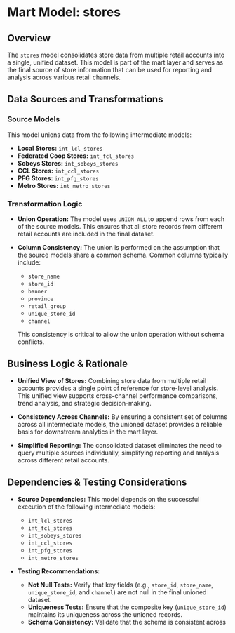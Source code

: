 # Mart Model: stores

## Overview
The `stores` model consolidates store data from multiple retail accounts into a single, unified dataset. This model is part of the mart layer and serves as the final source of store information that can be used for reporting and analysis across various retail channels.

## Data Sources and Transformations
### Source Models
This model unions data from the following intermediate models:
- **Local Stores:** `int_lcl_stores`
- **Federated Coop Stores:** `int_fcl_stores`
- **Sobeys Stores:** `int_sobeys_stores`
- **CCL Stores:** `int_ccl_stores`
- **PFG Stores:** `int_pfg_stores`
- **Metro Stores:** `int_metro_stores`

### Transformation Logic
- **Union Operation:**
  The model uses `UNION ALL` to append rows from each of the source models. This ensures that all store records from different retail accounts are included in the final dataset.

- **Column Consistency:**
  The union is performed on the assumption that the source models share a common schema. Common columns typically include:
  - `store_name`
  - `store_id`
  - `banner`
  - `province`
  - `retail_group`
  - `unique_store_id`
  - `channel`

  This consistency is critical to allow the union operation without schema conflicts.

## Business Logic & Rationale
- **Unified View of Stores:**
  Combining store data from multiple retail accounts provides a single point of reference for store-level analysis. This unified view supports cross-channel performance comparisons, trend analysis, and strategic decision-making.

- **Consistency Across Channels:**
  By ensuring a consistent set of columns across all intermediate models, the unioned dataset provides a reliable basis for downstream analytics in the mart layer.

- **Simplified Reporting:**
  The consolidated dataset eliminates the need to query multiple sources individually, simplifying reporting and analysis across different retail accounts.

## Dependencies & Testing Considerations
- **Source Dependencies:**
  This model depends on the successful execution of the following intermediate models:
  - `int_lcl_stores`
  - `int_fcl_stores`
  - `int_sobeys_stores`
  - `int_ccl_stores`
  - `int_pfg_stores`
  - `int_metro_stores`

- **Testing Recommendations:**
  - **Not Null Tests:** Verify that key fields (e.g., `store_id`, `store_name`, `unique_store_id`, and `channel`) are not null in the final unioned dataset.
  - **Uniqueness Tests:** Ensure that the composite key (`unique_store_id`) maintains its uniqueness across the unioned records.
  - **Schema Consistency:** Validate that the schema is consistent across
